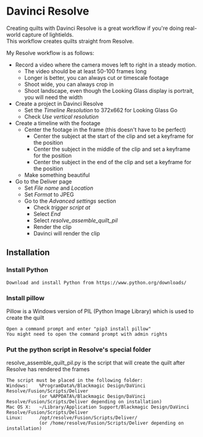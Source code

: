 ﻿# Davinci Resolve
Creating quilts with Davinci Resolve is a great workflow if you're doing real-world capture of lightields.  
This workflow creates quilts straight from Resolve.

My Resolve workflow is as follows:
- Record a video where the camera moves left to right in a steady motion. 
  - The video should be at least 50-100 frames long 
  - Longer is better, you can always cut or timescale footage
  - Shoot wide, you can always crop in
  - Shoot landscape, even though the Looking Glass display is portrait, you will need the width
- Create a project in Davinci Resolve
  - Set the _Timeline Resolution_ to 372x662 for Looking Glass Go
  - Check _Use vertical resolution_
- Create a timeline with the footage
  - Center the footage in the frame (this doesn't have to be perfect)
    - Center the subject at the start of the clip and set a keyframe for the position
    - Center the subject in the middle of the clip and set a keyframe for the position
    - Center the subject in the end of the clip and set a keyframe for the position
  - Make something beautiful
- Go to the Deliver page
  - Set _File name_ and _Location_
  - Set _Format_ to JPEG
  - Go to the _Advanced settings_ section
    - Check _trigger script at_
    - Select _End_
    - Select _resolve_assemble_quilt_pil_
    - Render the clip
    - Davinci will render the clip

## Installation
### Install Python
    Download and install Python from https://www.python.org/downloads/
### Install pillow
Pillow is a Windows version of PIL (Python Image Library) which is used to create the quilt

    Open a command prompt and enter "pip3 install pillow"
    You might need to open the command prompt with admin rights
### Put the python script in Resolve's special folder
resolve_assemble_quilt_pil.py is the script that will create the quilt after Resolve has rendered the frames 

    The script must be placed in the following folder:
    Windows:    %ProgramData%/Blackmagic Design/DaVinci Resolve/Fusion/Scripts/Deliver
                (or %APPDATA%/Blackmagic Design/DaVinci Resolve/Fusion/Scripts/Deliver depending on installation)
    Mac OS X:   ~/Library/Application Support/Blackmagic Design/DaVinci Resolve/Fusion/Scripts/Deliver
    Linux:      /opt/resolve/Fusion/Scripts/Deliver/
                (or /home/resolve/Fusion/Scripts/Deliver depending on installation)

